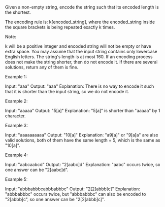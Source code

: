 Given a non-empty string, encode the string such that its encoded length is the shortest.


The encoding rule is: k[encoded_string], where the encoded_string inside the square brackets is being repeated exactly k times.


Note:

k will be a positive integer and encoded string will not be empty or have extra space.
You may assume that the input string contains only lowercase English letters. The string's length is at most 160.
If an encoding process does not make the string shorter, then do not encode it. If there are several solutions, return any of them is fine.



Example 1:

Input: "aaa"
Output: "aaa"
Explanation: There is no way to encode it such that it is shorter than the input string, so we do not encode it.



Example 2:

Input: "aaaaa"
Output: "5[a]"
Explanation: "5[a]" is shorter than "aaaaa" by 1 character.



Example 3:

Input: "aaaaaaaaaa"
Output: "10[a]"
Explanation: "a9[a]" or "9[a]a" are also valid solutions, both of them have the same length = 5, which is the same as "10[a]".



Example 4:

Input: "aabcaabcd"
Output: "2[aabc]d"
Explanation: "aabc" occurs twice, so one answer can be "2[aabc]d".



Example 5:

Input: "abbbabbbcabbbabbbc"
Output: "2[2[abbb]c]"
Explanation: "abbbabbbc" occurs twice, but "abbbabbbc" can also be encoded to "2[abbb]c", so one answer can be "2[2[abbb]c]".
